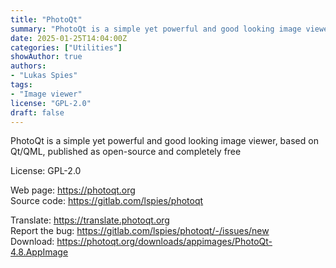 ```yaml
---
title: "PhotoQt"
summary: "PhotoQt is a simple yet powerful and good looking image viewer, based on Qt/QML, published as open-source and completely free"
date: 2025-01-25T14:04:00Z
categories: ["Utilities"]
showAuthor: true
authors:
- "Lukas Spies"
tags: 
- "Image viewer"
license: "GPL-2.0"
draft: false
---
```


PhotoQt is a simple yet powerful and good looking image viewer, based on Qt/QML, published as open-source and completely free

License: GPL-2.0

Web page: <https://photoqt.org>  
Source code: <https://gitlab.com/lspies/photoqt>

Translate: <https://translate.photoqt.org>  
Report the bug: <https://gitlab.com/lspies/photoqt/-/issues/new>  
Download: <https://photoqt.org/downloads/appimages/PhotoQt-4.8.AppImage>
